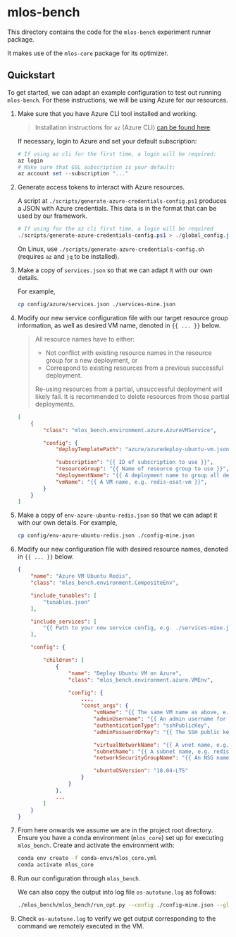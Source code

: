 # mlos-bench

This directory contains the code for the `mlos-bench` experiment runner package.

It makes use of the `mlos-core` package for its optimizer.

## Quickstart

To get started, we can adapt an example configuration to test out running `mlos-bench`.
For these instructions, we will be using Azure for our resources.

1. Make sure that you have Azure CLI tool installed and working.

    > Installation instructions for `az` (Azure CLI) [can be found here](https://docs.microsoft.com/en-us/cli/azure/install-azure-cli).

    If necessary, login to Azure and set your default subscription:

    ```powershell
    # If using az cli for the first time, a login will be required:
    az login
    # Make sure that GSL subscription is your default:
    az account set --subscription "..."
    ```

2. Generate access tokens to interact with Azure resources.

    A script at `./scripts/generate-azure-credentials-config.ps1` produces a JSON with Azure credentials.
    This data is in the format that can be used by our framework.

    ```powershell
    # If using for the az cli first time, a login will be required
    ./scripts/generate-azure-credentials-config.ps1 > ./global_config.json
    ```

    On Linux, use `./scripts/generate-azure-credentials-config.sh` (requires `az` and `jq` to be installed).

3. Make a copy of `services.json` so that we can adapt it with our own details.

    For example,

    ```sh
    cp config/azure/services.json ./services-mine.json
    ```

4. Modify our new service configuration file with our target resource group information, as well as desired VM name, denoted in `{{ ... }}` below.

    > All resource names have to either:
    >
    > - Not conflict with existing resource names in the resource group for a new deployment, or
    > - Correspond to existing resources from a previous successful deployment.
    >
    > Re-using resources from a partial, unsuccessful deployment will likely fail. It is recommended to delete resources from those partial deployments.

    ```json
    [
        {
            "class": "mlos_bench.environment.azure.AzureVMService",

            "config": {
                "deployTemplatePath": "azure/azuredeploy-ubuntu-vm.json",

                "subscription": "{{ ID of subscription to use }}",
                "resourceGroup": "{{ Name of resource group to use }}",
                "deploymentName": "{{ A deployment name to group all deployments under, e.g. redis-os-autotune-001 }}",
                "vmName": "{{ A VM name, e.g. redis-osat-vm }}",
            }
        }
    ]
    ```

5. Make a copy of `env-azure-ubuntu-redis.json` so that we can adapt it with our own details.
For example,

    ```sh
    cp config/env-azure-ubuntu-redis.json ./config-mine.json
    ```

6. Modify our new configuration file with desired resource names, denoted in `{{ ... }}` below.

    ```json
    {
        "name": "Azure VM Ubuntu Redis",
        "class": "mlos_bench.environment.CompositeEnv",

        "include_tunables": [
            "tunables.json"
        ],

        "include_services": [
            "{{ Path to your new service config, e.g. ./services-mine.json }}"
        ],

        "config": {

            "children": [
                {
                    "name": "Deploy Ubuntu VM on Azure",
                    "class": "mlos_bench.environment.azure.VMEnv",

                    "config": {
                        ...,
                        "const_args": {
                            "vmName": "{{ The same VM name as above, e.g. redis-osat-vm }}",
                            "adminUsername": "{{ An admin username for the VM, e.g. osat-admin }}",
                            "authenticationType": "sshPublicKey",
                            "adminPasswordOrKey": "{{ The SSH public key from step 1. }}",

                            "virtualNetworkName": "{{ A vnet name, e.g. redis-osat-vnet }}",
                            "subnetName": "{{ A subnet name, e.g. redis-osat-subnet }}",
                            "networkSecurityGroupName": "{{ An NSG name, e.g. redis-osat-sg }}",

                            "ubuntuOSVersion": "18.04-LTS"
                        }
                    }
                },
                ...
            ]
        }
    }
    ```

7. From here onwards we assume we are in the project root directory.
Ensure you have a conda environment (`mlos_core`) set up for executing `mlos_bench`.
Create and activate the environment with:

    ```sh
    conda env create -f conda-envs/mlos_core.yml
    conda activate mlos_core
    ```

8. Run our configuration through `mlos_bench`.

    We can also copy the output into log file `os-autotune.log` as follows:

    ```sh
    ./mlos_bench/mlos_bench/run_opt.py --config ./config-mine.json --global ./global_config.json --log ./os-autotune.log
    ```

9. Check `os-autotune.log` to verify we get output corresponding to the command we remotely executed in the VM.
